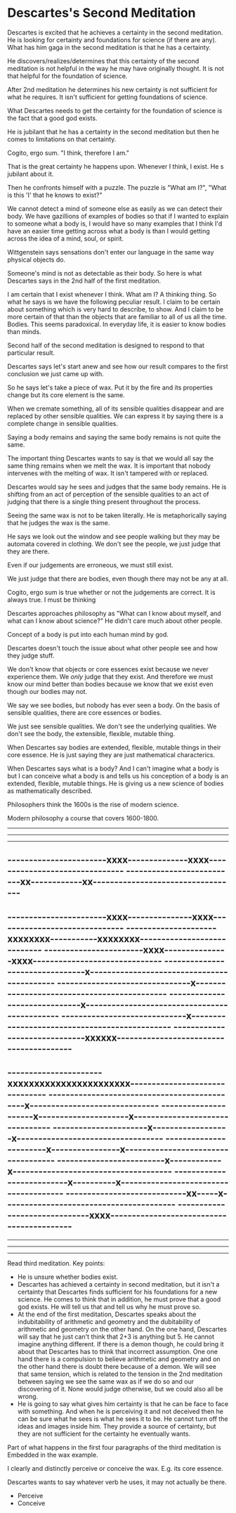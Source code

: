 
# Descartes's Second Meditation

Descartes is excited that he achieves a certainty in the second meditation.  He is looking for certainty and foundations for science (if there are any).  What has him gaga in the second meditation is that he has a certainty.

He discovers/realizes/determines that this certainty of the second meditation is not helpful in the way he may have originally thought.  It is not that helpful for the foundation of science.

After 2nd meditation he determines his new certainty is not sufficient for what he requires.  It isn't sufficient for getting foundations of science.

What Descartes needs to get the certainty for the foundation of science is the fact that a good god exists.

He is jubilant that he has a certainty in the second meditation but then he comes to limitations on that certainty.

Cogito, ergo sum.  "I think, therefore I am."

That is the great certainty he happens upon.  Whenever I think, I exist. He s jubilant about it.

Then he confronts himself with a puzzle.  The puzzle is "What am I?", "What is this 'I' that he knows to exist?"

We cannot detect a mind of someone else as easily as we can detect their body.  We have gazillions of examples of bodies so that if I wanted to explain to someone what a body is, I would have so many examples that I think I'd have an easier time getting across what a body is than I would getting across the idea of a mind, soul, or spirit.

Wittgenstein says sensations don't enter our language in the same way physical objects do.


Someone's mind is not as detectable as their body.  So here is what Descartes says in the 2nd half of the first meditation.

I am certain that I exist whenever I think.  What am I?  A thinking thing.  So what he says is we have the following peculiar result.  I claim to be certain about something which is very hard to describe, to show.  And I claim to be more certain of that than the objects that are familiar to all of us all the time.  Bodies.  This seems paradoxical.  In everyday life, it is easier to know bodies than minds.


Second half of the second meditation is designed to respond to that particular result.

Descartes says let's start anew and see how our result compares to the first conclusion we just came up with.

So he says let's take a piece of wax.  Put it by the fire and its properties change but its core element is the same.

When we cremate something, all of its sensible qualities disappear and are replaced by other sensible qualities.  We can express it by saying there is a complete change in sensible qualities.


Saying a body remains and saying the same body remains is not quite the same.


The important thing Descartes wants to say is that we would all say the same thing remains when we melt the wax.  It is important that nobody intervenes with the melting of wax.  It isn't tampered with or replaced.

Descartes would say he sees and judges that the same body remains.  He is shifting from an act of perception of the sensible qualities to an act of judging that there is a single thing present throughout the process.


Seeing the same wax is not to be taken literally.  He is metaphorically saying that he judges the wax is the same.


He says we look out the window and see people walking but they may be automata covered in clothing.  We don't see the people, we just judge that they are there.


Even if our judgements are erroneous, we must still exist.

We just judge that there are bodies, even though there may not be any at all.

Cogito, ergo sum is true whether or not the judgements are correct.  It is always true.  I must be thinking


Descartes approaches philosophy as "What can I know about myself, and what can I know about science?"  He didn't care much about other people.


Concept of a body is put into each human mind by god.

Descartes doesn't touch the issue about what other people see and how they judge stuff.


We don't know that objects or core essences exist because we never experience them.  We *only* judge that they exist.  And therefore we must know our mind better than bodies because we know that we exist even though our bodies may not.


We say we see bodies, but nobody has ever seen a body.  On the basis of sensible qualities, there are core essences or bodies.


We just see sensible qualities.  We don't see the underlying qualities.  We don't see the body, the extensible, flexible, mutable thing.

When Descartes say bodies are extended, flexible, mutable things in their core essence.  He is just saying they are just mathematical characterics.

When Descartes says what is a body?  And I can't imagine what a body is but I can conceive what a body is and tells us his conception of a body is an extended, flexible, mutable things.  He is giving us a new science of bodies as mathematically described.

Philosophers think the 1600s is the rise of modern science.

Modern philosophy a course that covers 1600-1800.

----------------------------------------------------------------------------
----------------------------------------------------------------------------
----------------------------------------------------------------------------
-----------------------xxxx--------------xxxx-------------------------------
--------------------------xx------------xx----------------------------------
----------------------------------------------------------------------------
-----------------------xxxx---------------xxxx------------------------------
---------------------xxxxxxxx-----------xxxxxxxx----------------------------
-----------------------xxxx---------------xxxx------------------------------
--------------------------------x-------------------------------------------
-------------------------------x--------------------------------------------
------------------------------x---------------------------------------------
-----------------------------x----------------------------------------------
------------------------------xxxxxx----------------------------------------
----------------------------------------------------------------------------
----------------------xxxxxxxxxxxxxxxxxxxxxxx-------------------------------
---------------------------------------------x------------------------------
---------------------x---------------------x--------------------------------
----------------------x------------------x----------------------------------
-----------------------x----------------x-----------------------------------
-------------------------x------------x-------------------------------------
--------------------------x----------x--------------------------------------
----------------------------xx-----x----------------------------------------
------------------------------xxxx------------------------------------------
----------------------------------------------------------------------------
----------------------------------------------------------------------------
----------------------------------------------------------------------------
----------------------------------------------------------------------------




Read third meditation.
Key points:
- He is unsure whether bodies exist.
- Descartes has achieved a certainty in second meditation, but it isn't a certainty that Descartes finds sufficient for his foundations for a new science. He comes to think that in addition, he must prove that a good god exists. He will tell us that and tell us why he must prove so.
- At the end of the first meditation, Descartes speaks about the indubitability of arithmetic and geometry and the dubitability of arithmetic and geometry on the other hand.  On the one hand, Descartes will say that he just can't think that 2+3 is anything but 5.  He cannot imagine anything different.  If there is a demon though, he could bring it about that Descartes has to think that incorrect assumption.  One one hand there is a compulsion to believe arithmetic and geometry and on the other hand there is doubt there because of a demon.  We will see that same tension, which is related to the tension in the 2nd meditation between saying we see the same wax as if we do so and our discovering of it.  None would judge otherwise, but we could also all be wrong.
- He is going to say what gives him certainty is that he can be face to face with something.  And when he is perceiving it and not deceived then he can be sure what he sees is what he sees it to be.  He cannot turn off the ideas and images inside him.  They provide a source of certainty, but they are not sufficient for the certainty he eventually wants.

Part of what happens in the first four paragraphs of the third meditation is
Embedded in the wax example.

I clearly and distinctly perceive or conceive the wax.  E.g. its core essence.

Descartes wants to say whatever verb he uses, it may not actually be there.
- Perceive
- Conceive




